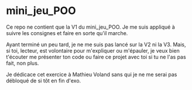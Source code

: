 # mini_jeu_POO

Ce repo ne contient que la V1 du mini_jeu_POO. Je me suis appliqué à suivre les consignes et faire en sorte qu'il marche.

Ayant terminé un peu tard, je ne me suis pas lancé sur la V2 ni la V3. Mais, si toi, lecteur, est volontaire pour m'expliquer ou m'épauler, 
je veux bien t'écouter me présenter ton code ou faire ce projet avec toi si tu ne l'as pas fait, non plus.

Je dédicace cet exercice à Mathieu Voland sans qui je ne me serai pas débloqué de si tôt en fin d'exo.

